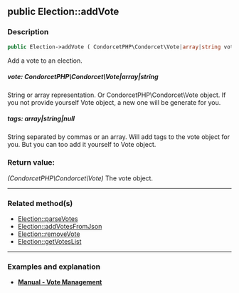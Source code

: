 ## public Election::addVote

### Description    

```php
public Election->addVote ( CondorcetPHP\Condorcet\Vote|array|string vote [, array|string|null tags = null] ) : CondorcetPHP\Condorcet\Vote
```

Add a vote to an election.
    

##### **vote:** *CondorcetPHP\Condorcet\Vote|array|string*   
String or array representation. Or CondorcetPHP\Condorcet\Vote object. If you not provide yourself Vote object, a new one will be generate for you.    


##### **tags:** *array|string|null*   
String separated by commas or an array. Will add tags to the vote object for you. But you can too add it yourself to Vote object.    


### Return value:   

*(CondorcetPHP\Condorcet\Vote)* The vote object.


---------------------------------------

### Related method(s)      

* [Election::parseVotes](../Election%20Class/public%20Election--parseVotes.md)    
* [Election::addVotesFromJson](../Election%20Class/public%20Election--addVotesFromJson.md)    
* [Election::removeVote](../Election%20Class/public%20Election--removeVote.md)    
* [Election::getVotesList](../Election%20Class/public%20Election--getVotesList.md)    

---------------------------------------

### Examples and explanation

* **[Manual - Vote Management](https://github.com/julien-boudry/Condorcet/wiki/II-%23-B.-Vote-management-%23-1.-Add-Vote)**    
